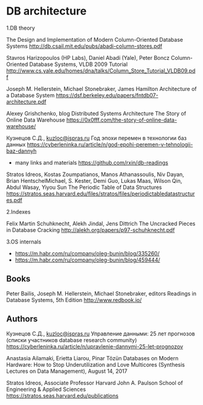 DB architecture
===============

1.DB theory

The Design and Implementation of Modern Column-Oriented Database Systems
http://db.csail.mit.edu/pubs/abadi-column-stores.pdf

Stavros Harizopoulos (HP Labs), Daniel Abadi (Yale), Peter Boncz
Column-Oriented Database Systems, VLDB 2009 Tutorial 
http://www.cs.yale.edu/homes/dna/talks/Column_Store_Tutorial_VLDB09.pdf

Joseph M. Hellerstein, Michael Stonebraker, James Hamilton 
Architecture of a Database System
https://dsf.berkeley.edu/papers/fntdb07-architecture.pdf

Alexey Grishchenko, blog Distributed Systems Architecture
The Story of Online Data Warehouse
https://0x0fff.com/the-story-of-online-data-warehouse/

Кузнецов С.Д., kuzloc@ispras.ru
Год эпохи перемен в технологии баз данных
https://cyberleninka.ru/article/n/god-epohi-peremen-v-tehnologii-baz-dannyh

- many links and materials https://github.com/rxin/db-readings

Stratos Idreos, Kostas Zoumpatianos, Manos Athanassoulis, Niv Dayan, Brian HentschelMichael, S. Kester, Demi Guo, Lukas Maas, Wilson Qin, Abdul Wasay, Yiyou Sun
The Periodic Table of Data Structures
https://stratos.seas.harvard.edu/files/stratos/files/periodictabledatastructures.pdf

2.Indexes

Felix Martin Schuhknecht, Alekh Jindal, Jens Dittrich 
The Uncracked Pieces in Database Cracking
http://alekh.org/papers/p97-schuhknecht.pdf

3.OS internals
- https://m.habr.com/ru/company/oleg-bunin/blog/335260/
- https://m.habr.com/ru/company/oleg-bunin/blog/459444/

Books
-----

Peter Bailis, Joseph M. Hellerstein, Michael Stonebraker, editors
Readings in Database Systems, 5th Edition
http://www.redbook.io/

Authors
-------

Кузнецов С.Д., kuzloc@ispras.ru
Управление данными: 25 лет прогнозов (списки участников database research community)
https://cyberleninka.ru/article/n/upravlenie-dannymi-25-let-prognozov

Anastasia Ailamaki, Erietta Liarou, Pinar Tözün
Databases on Modern Hardware: How to Stop Underutilization and Love Multicores (Synthesis Lectures on Data Management), August 14, 2017

Stratos Idreos, Associate Professor Harvard John A. Paulson School of Engineering & Applied Sciences 
https://stratos.seas.harvard.edu/publications